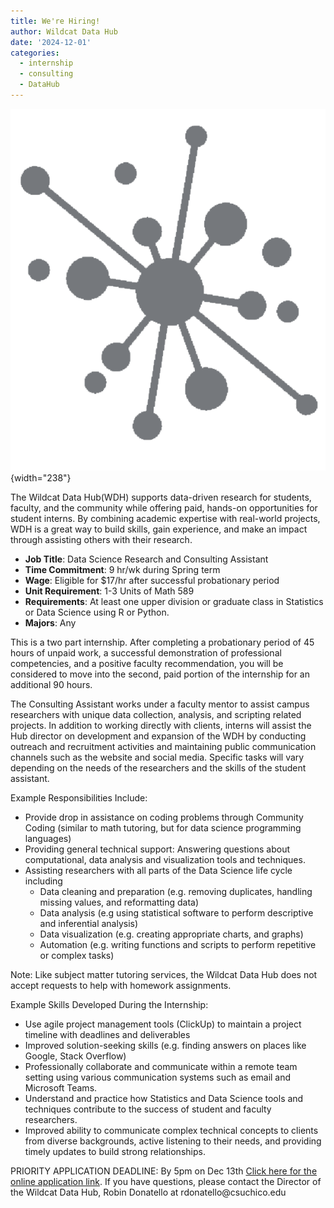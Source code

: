 ```yaml
---
title: We're Hiring!
author: Wildcat Data Hub
date: '2024-12-01'
categories:
  - internship
  - consulting
  - DataHub
---
```


![](LogoWhitebackground.png){width="238"}

The Wildcat Data Hub(WDH) supports data-driven research for students, faculty, and the community while offering paid, hands-on opportunities for student interns. By combining academic expertise with real-world projects, WDH is a great way to build skills, gain experience, and make an impact through assisting others with their research.

-   **Job Title**: Data Science Research and Consulting Assistant
-   **Time Commitment**: 9 hr/wk during Spring term
-   **Wage**: Eligible for \$17/hr after successful probationary period
-   **Unit Requirement**: 1-3 Units of Math 589
-   **Requirements**: At least one upper division or graduate class in Statistics or Data Science using R or Python.
-   **Majors**: Any

This is a two part internship. After completing a probationary period of 45 hours of unpaid work, a successful demonstration of professional competencies, and a positive faculty recommendation, you will be considered to move into the second, paid portion of the internship for an additional 90 hours.

The Consulting Assistant works under a faculty mentor to assist campus researchers with unique data collection, analysis, and scripting related projects. In addition to working directly with clients, interns will assist the Hub director on development and expansion of the WDH by conducting outreach and recruitment activities and maintaining public communication channels such as the website and social media. Specific tasks will vary depending on the needs of the researchers and the skills of the student assistant.

Example Responsibilities Include:

-   Provide drop in assistance on coding problems through Community Coding (similar to math tutoring, but for data science programming languages)
-   Providing general technical support: Answering questions about computational, data analysis and visualization tools and techniques.
-   Assisting researchers with all parts of the Data Science life cycle including
    -   Data cleaning and preparation (e.g. removing duplicates, handling missing values, and reformatting data)
    -   Data analysis (e.g using statistical software to perform descriptive and inferential analysis)
    -   Data visualization (e.g. creating appropriate charts, and graphs)
    -   Automation (e.g. writing functions and scripts to perform repetitive or complex tasks)

Note: Like subject matter tutoring services, the Wildcat Data Hub does not accept requests to help with homework assignments.

Example Skills Developed During the Internship:

-   Use agile project management tools (ClickUp) to maintain a project timeline with deadlines and deliverables
-   Improved solution-seeking skills (e.g. finding answers on places like Google, Stack Overflow)
-   Professionally collaborate and communicate within a remote team setting using various communication systems such as email and Microsoft Teams.
-   Understand and practice how Statistics and Data Science tools and techniques contribute to the success of student and faculty researchers.
-   Improved ability to communicate complex technical concepts to clients from diverse backgrounds, active listening to their needs, and providing timely updates to build strong relationships.

PRIORITY APPLICATION DEADLINE: By 5pm on Dec 13th [Click here for the online application link](https://forms.gle/KT836PEqF1i627MX6). If you have questions, please contact the Director of the Wildcat Data Hub, Robin Donatello at rdonatello\@csuchico.edu
